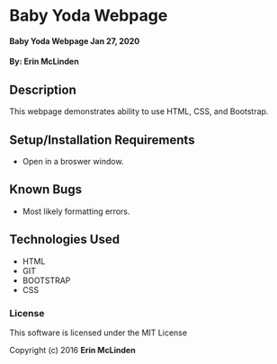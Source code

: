 # Baby Yoda Webpage

#### Baby Yoda Webpage Jan 27, 2020

#### By: **Erin McLinden**

## Description

This webpage demonstrates ability to use HTML, CSS, and Bootstrap. 

## Setup/Installation Requirements

* Open in a broswer window.

## Known Bugs

* Most likely formatting errors.


## Technologies Used

* HTML
* GIT
* BOOTSTRAP
* CSS
### License

This software is licensed under the MIT License

Copyright (c) 2016 **Erin McLinden**